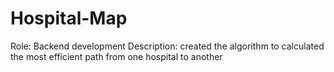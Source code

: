 # Hospital-Map

Role: Backend development
Description: created the algorithm to calculated the most efficient path from one hospital to another
